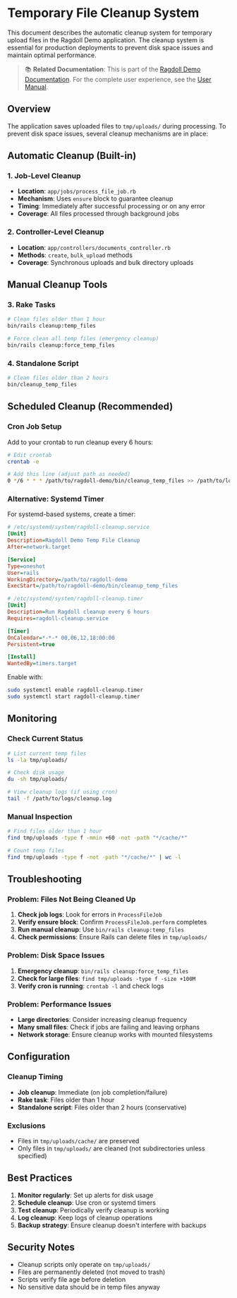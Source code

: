 # Temporary File Cleanup System

This document describes the automatic cleanup system for temporary upload files in the Ragdoll Demo application. The cleanup system is essential for production deployments to prevent disk space issues and maintain optimal performance.

> 📚 **Related Documentation**: This is part of the [Ragdoll Demo Documentation](README.md). For the complete user experience, see the [User Manual](user_manual.md).

## Overview

The application saves uploaded files to `tmp/uploads/` during processing. To prevent disk space issues, several cleanup mechanisms are in place:

## Automatic Cleanup (Built-in)

### 1. **Job-Level Cleanup**
- **Location**: `app/jobs/process_file_job.rb`
- **Mechanism**: Uses `ensure` block to guarantee cleanup
- **Timing**: Immediately after successful processing or on any error
- **Coverage**: All files processed through background jobs

### 2. **Controller-Level Cleanup** 
- **Location**: `app/controllers/documents_controller.rb`
- **Methods**: `create`, `bulk_upload` methods
- **Coverage**: Synchronous uploads and bulk directory uploads

## Manual Cleanup Tools

### 3. **Rake Tasks**
```bash
# Clean files older than 1 hour
bin/rails cleanup:temp_files

# Force clean all temp files (emergency cleanup)
bin/rails cleanup:force_temp_files
```

### 4. **Standalone Script**
```bash
# Clean files older than 2 hours
bin/cleanup_temp_files
```

## Scheduled Cleanup (Recommended)

### Cron Job Setup
Add to your crontab to run cleanup every 6 hours:

```bash
# Edit crontab
crontab -e

# Add this line (adjust path as needed)
0 */6 * * * /path/to/ragdoll-demo/bin/cleanup_temp_files >> /path/to/logs/cleanup.log 2>&1
```

### Alternative: Systemd Timer
For systemd-based systems, create a timer:

```ini
# /etc/systemd/system/ragdoll-cleanup.service
[Unit]
Description=Ragdoll Demo Temp File Cleanup
After=network.target

[Service]
Type=oneshot
User=rails
WorkingDirectory=/path/to/ragdoll-demo
ExecStart=/path/to/ragdoll-demo/bin/cleanup_temp_files

# /etc/systemd/system/ragdoll-cleanup.timer
[Unit]
Description=Run Ragdoll cleanup every 6 hours
Requires=ragdoll-cleanup.service

[Timer]
OnCalendar=*-*-* 00,06,12,18:00:00
Persistent=true

[Install]
WantedBy=timers.target
```

Enable with:
```bash
sudo systemctl enable ragdoll-cleanup.timer
sudo systemctl start ragdoll-cleanup.timer
```

## Monitoring

### Check Current Status
```bash
# List current temp files
ls -la tmp/uploads/

# Check disk usage
du -sh tmp/uploads/

# View cleanup logs (if using cron)
tail -f /path/to/logs/cleanup.log
```

### Manual Inspection
```bash
# Find files older than 1 hour
find tmp/uploads -type f -mmin +60 -not -path "*/cache/*"

# Count temp files
find tmp/uploads -type f -not -path "*/cache/*" | wc -l
```

## Troubleshooting

### Problem: Files Not Being Cleaned Up
1. **Check job logs**: Look for errors in `ProcessFileJob`
2. **Verify ensure block**: Confirm `ProcessFileJob.perform` completes
3. **Run manual cleanup**: Use `bin/rails cleanup:temp_files`
4. **Check permissions**: Ensure Rails can delete files in `tmp/uploads/`

### Problem: Disk Space Issues
1. **Emergency cleanup**: `bin/rails cleanup:force_temp_files`
2. **Check for large files**: `find tmp/uploads -type f -size +100M`
3. **Verify cron is running**: `crontab -l` and check logs

### Problem: Performance Issues
- **Large directories**: Consider increasing cleanup frequency
- **Many small files**: Check if jobs are failing and leaving orphans
- **Network storage**: Ensure cleanup works with mounted filesystems

## Configuration

### Cleanup Timing
- **Job cleanup**: Immediate (on job completion/failure)
- **Rake task**: Files older than 1 hour  
- **Standalone script**: Files older than 2 hours (conservative)

### Exclusions
- Files in `tmp/uploads/cache/` are preserved
- Only files in `tmp/uploads/` are cleaned (not subdirectories unless specified)

## Best Practices

1. **Monitor regularly**: Set up alerts for disk usage
2. **Schedule cleanup**: Use cron or systemd timers
3. **Test cleanup**: Periodically verify cleanup is working
4. **Log cleanup**: Keep logs of cleanup operations
5. **Backup strategy**: Ensure cleanup doesn't interfere with backups

## Security Notes

- Cleanup scripts only operate on `tmp/uploads/`
- Files are permanently deleted (not moved to trash)
- Scripts verify file age before deletion
- No sensitive data should be in temp files anyway
